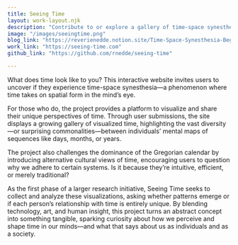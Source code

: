 ```yaml
---
title: Seeing Time
layout: work-layout.njk
description: "Contribute to or explore a gallery of time-space synesthesia visualizations."
image: "/images/seeingtime.png"
blog_link: "https://reverienedde.notion.site/Time-Space-Synesthesia-Beginnings-143a77ce693b8027a932eecbae74d60a?pvs=4"
work_link: "https://seeing-time.com"
github_link: "https://github.com/rnedde/seeing-time"

---
```


What does time look like to you? This interactive website invites users to uncover if they experience time-space synesthesia—a phenomenon where time takes on spatial form in the mind’s eye.

 For those who do, the project provides a platform to visualize and share their unique perspectives of time. Through user submissions, the site displays a growing gallery of visualized time, highlighting the vast diversity—or surprising commonalities—between individuals’ mental maps of sequences like days, months, or years. 
 
 The project also challenges the dominance of the Gregorian calendar by introducing alternative cultural views of time, encouraging users to question why we adhere to certain systems. Is it because they’re intuitive, efficient, or merely traditional? 
 
 As the first phase of a larger research initiative, Seeing Time seeks to collect and analyze these visualizations, asking whether patterns emerge or if each person’s relationship with time is entirely unique. By blending technology, art, and human insight, this project turns an abstract concept into something tangible, sparking curiosity about how we perceive and shape time in our minds—and what that says about us as individuals and as a society.
